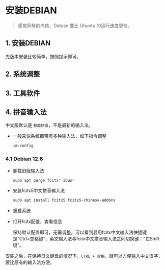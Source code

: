 # 安装DEBIAN

> 感觉同样的内核，Debian 要比 Ubuntu 的运行速度更快。

## 1. 安装DEBIAN

先版本安装比较简单，按照提示即可。

## 2. 系统调整

## 3. 工具软件

## 4. 拼音输入法

中文版默认是 `智能拼音`，不是最新的输入法。

- 一般来说系统都带有多种输入法，如下指令调整

  ```bash
  im-config
  ```

### 4.1 Debian 12.6

- 卸载旧版输入法

  ```bash
  sudo apt purge fcitx* ibus*
  ```

- 安装fcitx5中文拼音输入法

  ```bash
  sudo apt install fcitx5 fcitx5-chinese-addons
  ```

- 重启系统

- 打开fcitx配置，查看信息

  保持默认配置即可，无需调整。可以看到启用fcitx中文输入法快捷键是“Ctrl+空格键”，英文输入法与fcitx中文拼音输入法之间切换键：“左Shift键”。

安装之后，在保持日文键盘的情况下，`CTRL + 空格`，就可以方便输入中文汉字，要比原有的输入法方便。